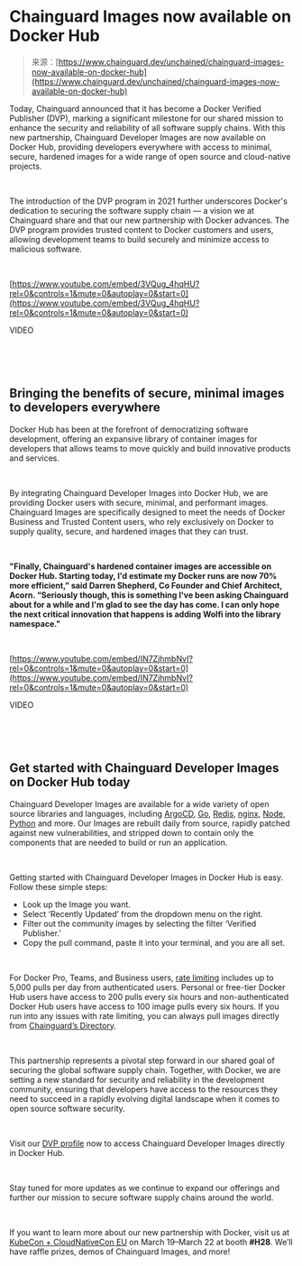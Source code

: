 <!--yml
category: 未分类
date: 2024-05-27 14:56:48
-->

# Chainguard Images now available on Docker Hub

> 来源：[https://www.chainguard.dev/unchained/chainguard-images-now-available-on-docker-hub](https://www.chainguard.dev/unchained/chainguard-images-now-available-on-docker-hub)

Today, Chainguard announced that it has become a Docker Verified Publisher (DVP), marking a significant milestone for our shared mission to enhance the security and reliability of all software supply chains. With this new partnership, Chainguard Developer Images are now available on Docker Hub, providing developers everywhere with access to minimal, secure, hardened images for a wide range of open source and cloud-native projects.

‍

The introduction of the DVP program in 2021 further underscores Docker's dedication to securing the software supply chain — a vision we at Chainguard share and that our new partnership with Docker advances. The DVP program provides trusted content to Docker customers and users, allowing development teams to build securely and minimize access to malicious software.

‍

[https://www.youtube.com/embed/3VQug_4hqHU?rel=0&controls=1&mute=0&autoplay=0&start=0](https://www.youtube.com/embed/3VQug_4hqHU?rel=0&controls=1&mute=0&autoplay=0&start=0)

VIDEO

‍

‍

## Bringing the benefits of secure, minimal images to developers everywhere

Docker Hub has been at the forefront of democratizing software development, offering an expansive library of container images for developers that allows teams to move quickly and build innovative products and services. 

‍

By integrating Chainguard Developer Images into Docker Hub, we are providing Docker users with secure, minimal, and performant images. Chainguard Images are specifically designed to meet the needs of Docker Business and Trusted Content users, who rely exclusively on Docker to supply quality, secure, and hardened images that they can trust. 

‍

**"Finally, Chainguard's hardened container images are accessible on Docker Hub. Starting today, I'd estimate my Docker runs are now 70% more efficient,” said Darren Shepherd, Co Founder and Chief Architect, Acorn. “Seriously though, this is something I've been asking Chainguard about for a while and I'm glad to see the day has come. I can only hope the next critical innovation that happens is adding Wolfi into the library namespace."**

‍

[https://www.youtube.com/embed/IN7ZjhmbNvI?rel=0&controls=1&mute=0&autoplay=0&start=0](https://www.youtube.com/embed/IN7ZjhmbNvI?rel=0&controls=1&mute=0&autoplay=0&start=0)

VIDEO

‍

‍

## Get started with Chainguard Developer Images on Docker Hub today

Chainguard Developer Images are available for a wide variety of open source libraries and languages, including [ArgoCD](https://hub.docker.com/r/chainguard/argocd), [Go](https://hub.docker.com/r/chainguard/go), [Redis](https://hub.docker.com/r/chainguard/redis), [nginx](https://hub.docker.com/r/chainguard/nginx), [Node](https://hub.docker.com/r/chainguard/node), [Python](https://hub.docker.com/r/chainguard/python) and more. Our Images are rebuilt daily from source, rapidly patched against new vulnerabilities, and stripped down to contain only the components that are needed to build or run an application.

‍

Getting started with Chainguard Developer Images in Docker Hub is easy. Follow these simple steps:

*   Look up the Image you want.
*   Select ‘Recently Updated’ from the dropdown menu on the right.
*   Filter out the community images by selecting the filter ‘Verified Publisher.’
*   Copy the pull command, paste it into your terminal, and you are all set.

‍

For Docker Pro, Teams, and Business users, [rate limiting](https://www.docker.com/pricing/) includes up to 5,000 pulls per day from authenticated users. Personal or free-tier Docker Hub users have access to 200 pulls every six hours and non-authenticated Docker Hub users have access to 100 image pulls every six hours. If you run into any issues with rate limiting, you can always pull images directly from [Chainguard’s Directory](https://images.chainguard.dev/?category=featured?utm_source=blog&utm_medium=website&utm_campaign=FY25-EC-Blog_sourced).

‍

This partnership represents a pivotal step forward in our shared goal of securing the global software supply chain. Together, with Docker, we are setting a new standard for security and reliability in the development community, ensuring that developers have access to the resources they need to succeed in a rapidly evolving digital landscape when it comes to open source software security.

‍

Visit our [DVP profile](https://hub.docker.com/u/chainguard) now to access Chainguard Developer Images directly in Docker Hub.

‍

Stay tuned for more updates as we continue to expand our offerings and further our mission to secure software supply chains around the world.

‍

If you want to learn more about our new partnership with Docker, visit us at [KubeCon + CloudNativeCon EU](https://get.chainguard.dev/kubecon-eu-2024?utm_source=blog&utm_medium=website&utm_campaign=FY25-EC-Blog_sourced) on March 19–March 22 at booth **#H28**. We’ll have raffle prizes, demos of Chainguard Images, and more!